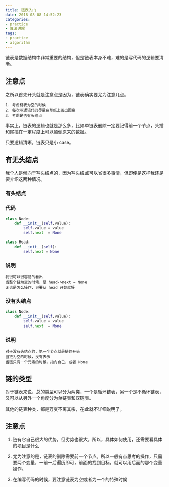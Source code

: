 ```yaml
---
title: 链表入门
date: 2018-08-08 14:52:23
categories:
- practice
- 算法讲解
tags:
- practice
- algorithm
---
```

链表是数据结构中非常重要的结构，但是链表本身不难，难的是写代码的逻辑要清晰。

<!-- more -->

## 注意点

之所以首先开头就是注意点是因为，链表确实要尤为注意几点。

	1. 考虑链表为空的时候
	2. 每次写逻辑代码尽量在草纸上画出图案
	3. 考虑是否有头结点
	
事实上，链表的逻辑也就是那么多，比如单链表删除一定要记得前一个节点，头插和尾插在一定程度上可以颠倒原来的数据。

只要逻辑清晰，链表只是小 case。

## 有无头结点

我个人是倾向于写头结点的，因为写头结点可以省很多事情，但即便是这样我还是要介绍这两种情况。

### 有头结点

### 代码

```python
class Node:
    def __init__(self,value):
        self.value = value
        self.next  = None

class Head:
    def __init__(self):
        self.next = None
```

### 说明
	
	我很可以很容易的看出
	当整个链为空的时候，是 head->next = None
	无论是怎么操作，只要从 head 开始就好
	
### 没有头结点

```python
class Node:
    def __init__(self,value):
        self.value = value
        self.next  = None
```

### 说明

	对于没有头结点的，第一个节点就是链的开头
	当链为空的时候，没有表示
	当链只有一个元素的时候，指向自己，或者 None
	
## 链的类型

对于链表来说，总的类型可以分为两类，一个是循环链表，另一个是不循环链表，又可以从另外一个角度分为单链表和双链表。

其他的链表种类，都是万变不离其宗，在此就不详细说明了。

## 注意点

1. 链有它自己很大的优势，但劣势也很大，所以，具体如何使用，还需要看具体的项目是什么

2. 尤为注意的是，链表的删除需要前一个节点。所以一般有点思考的操作，只需要两个变量，一前一后遍历即可，前面的找到目标，就可以用后面的那个变量操作。

3. 在编写代码的时候，要注意链表为空或者为一个的特殊时候

